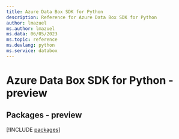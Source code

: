 ```yaml
---
title: Azure Data Box SDK for Python
description: Reference for Azure Data Box SDK for Python
author: lmazuel
ms.author: lmazuel
ms.data: 06/05/2023
ms.topic: reference
ms.devlang: python
ms.service: databox
---
```

# Azure Data Box SDK for Python - preview
## Packages - preview
[!INCLUDE [packages](data-box-index.md)]